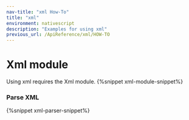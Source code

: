 ```yaml
---
nav-title: "xml How-To"
title: "xml"
environment: nativescript
description: "Examples for using xml"
previous_url: /ApiReference/xml/HOW-TO
---
```

# Xml module
Using xml requires the Xml module.
{%snippet xml-module-snippet%}
### Parse XML
{%snippet xml-parser-snippet%}

